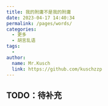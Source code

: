```yaml
---
title: 我的附庸不是我的附庸
date: 2023-04-17 14:40:34
permalink: /pages/words/
categories:
  - 更多
  - 胡言乱语
tags:
  - 
author: 
  name: Mr.Kusch
  link: https://github.com/kuschzzp
---
```

## TODO：待补充